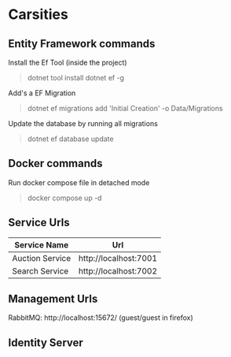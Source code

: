 # Carsities

## Entity Framework commands

Install the Ef Tool (inside the project)

> dotnet tool install dotnet ef -g

Add's a EF Migration

> dotnet ef migrations add 'Initial Creation' -o Data/Migrations

Update the database by running all migrations

> dotnet ef database update

## Docker commands

Run docker compose file in detached mode

> docker compose up -d

## Service Urls

| Service Name    | Url                   |
| --------------- | --------------------- |
| Auction Service | http://localhost:7001 |
| Search Service  | http://localhost:7002 |

## Management Urls

RabbitMQ: http://localhost:15672/ (guest/guest in firefox)


## Identity Server